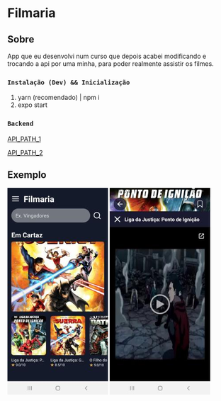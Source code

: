 # Filmaria

## Sobre

App que eu desenvolvi num curso que depois acabei modificando e trocando a api por uma minha, para poder realmente assistir os filmes.

### `Instalação (Dev) && Inicialização`

1. yarn (recomendado) | npm i
2. expo start

### `Backend`

[API_PATH_1](https://webcoffee.herokuapp.com/api/v1/filmes/)

[API_PATH_2](https://webcoffee.herokuapp.com/api/v1/search/filmes/liga/)

## Exemplo

![alt text](exemplo1.jpg)
![alt text](exemplo2.jpg)
